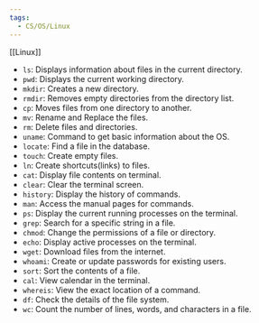 ```yaml
---
tags:
  - CS/OS/Linux
---
```



[[Linux]] 
- `ls`: Displays information about files in the current directory.
- `pwd`: Displays the current working directory.
- `mkdir`: Creates a new directory.
- `rmdir`: Removes empty directories from the directory list.
- `cp`: Moves files from one directory to another.
- `mv`: Rename and Replace the files.
- `rm`: Delete files and directories.
- `uname`: Command to get basic information about the OS.
- `locate`: Find a file in the database.
- `touch`: Create empty files.
- `ln`: Create shortcuts(links) to files.
- `cat`: Display file contents on terminal.
- `clear`: Clear the terminal screen.
- `history`: Display the history of commands.
- `man`: Access the manual pages for commands.
- `ps`: Display the current running processes on the terminal.
- `grep`: Search for a specific string in a file.
- `chmod`: Change the permissions of a file or directory.
- `echo`: Display active processes on the terminal.
- `wget`: Download files from the internet.
- `whoami`: Create or update passwords for existing users.
- `sort`: Sort the contents of a file.
- `cal`: View calendar in the terminal.
- `whereis`: View the exact location of a command.
- `df`: Check the details of the file system.
- `wc`: Count the number of lines, words, and characters in a file.